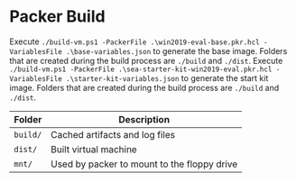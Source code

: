 # Packer Build

Execute `./build-vm.ps1 -PackerFile .\win2019-eval-base.pkr.hcl -VariablesFile .\base-variables.json` to generate the base image. Folders that are created during the build process are `./build` and `./dist`.
Execute `./build-vm.ps1 -PackerFile .\sea-starter-kit-win2019-eval.pkr.hcl -VariablesFile .\starter-kit-variables.json` to generate the start kit image. Folders that are created during the build process are `./build` and `./dist`.

| Folder | Description |
| -------- | -------- |
| `build/` | Cached artifacts and log files |
| `dist/` | Built virtual machine |
| `mnt/` | Used by packer to mount to the floppy drive |
